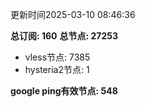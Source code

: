更新时间2025-03-10 08:46:36

**总订阅: 160**
**总节点: 27253**
- vless节点: 7385
- hysteria2节点: 1

**google ping有效节点: 548**
